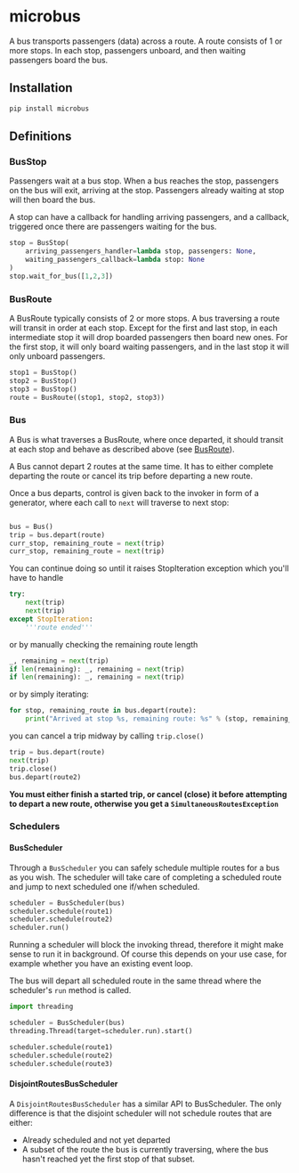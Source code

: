 # microbus

A bus transports passengers (data) across a route. A route consists of 1 or more stops.
In each stop, passengers unboard, and then waiting passengers board the bus.

## Installation

```bash
pip install microbus
```

## Definitions

### BusStop

Passengers wait at a bus stop. When a bus reaches the stop, passengers on the bus will exit, arriving at the stop.
Passengers already waiting at stop will then board the bus.

A stop can have a callback for handling arriving passengers, and a callback, triggered once there are passengers waiting for the bus.

```python
stop = BusStop(
    arriving_passengers_handler=lambda stop, passengers: None,
    waiting_passengers_callback=lambda stop: None
)
stop.wait_for_bus([1,2,3])
```

### BusRoute

A BusRoute typically consists of 2 or more stops. A bus traversing a route will transit in order at each stop.
Except for the first and last stop, in each intermediate stop it will drop boarded passengers then board new ones.
For the first stop, it will only board waiting passengers, and in the last stop it will only unboard passengers.

```python
stop1 = BusStop()
stop2 = BusStop()
stop3 = BusStop()
route = BusRoute((stop1, stop2, stop3))
```

### Bus

A Bus is what traverses a BusRoute, where once departed, it should transit at each stop and behave as described
above (see [BusRoute](#BusRoute)).

A Bus cannot depart 2 routes at the same time. It has to either complete departing the route or cancel its trip
before departing a new route.

Once a bus departs, control is given back to the invoker in form of a generator, where each call to ```next```
will traverse to next stop:

```python

bus = Bus()
trip = bus.depart(route)
curr_stop, remaining_route = next(trip)
curr_stop, remaining_route = next(trip)
```
You can continue doing so until it raises StopIteration exception which you'll have to handle

```python
try:
    next(trip)
    next(trip)
except StopIteration:
    '''route ended'''
```

or by manually checking the remaining route length

```python
_, remaining = next(trip)
if len(remaining): _, remaining = next(trip)
if len(remaining): _, remaining = next(trip)
```
or by simply iterating:
```python
for stop, remaining_route in bus.depart(route):
    print("Arrived at stop %s, remaining route: %s" % (stop, remaining_route))
```
you can cancel a trip midway by calling ```trip.close()```
```python
trip = bus.depart(route)
next(trip)
trip.close()
bus.depart(route2)
```

**You must either finish a started trip, or cancel (close) it before attempting to depart a new route, otherwise
you get a ```SimultaneousRoutesException```**


### Schedulers

#### BusScheduler

Through a ```BusScheduler``` you can safely schedule multiple routes for a bus as you wish. The scheduler will
take care of completing a scheduled route and jump to next scheduled one if/when scheduled.

```python
scheduler = BusScheduler(bus)
scheduler.schedule(route1)
scheduler.schedule(route2)
scheduler.run()
```

Running a scheduler will block the invoking thread, therefore it might make sense
to run it in background. Of course this depends on your use case, for example whether you have an existing event loop.

The bus will depart all scheduled route in the same thread where the scheduler's ```run``` method is called.


```python
import threading

scheduler = BusScheduler(bus)
threading.Thread(target=scheduler.run).start()

scheduler.schedule(route1)
scheduler.schedule(route2)
scheduler.schedule(route3)
```

#### DisjointRoutesBusScheduler

A ```DisjointRoutesBusScheduler``` has a similar API to BusScheduler. The only difference is that the disjoint scheduler
will not schedule routes that are either:
- Already scheduled and not yet departed
- A subset of the route the bus is currently traversing, where the bus hasn't reached yet the first stop of that subset.
